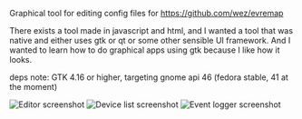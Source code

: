 Graphical tool for editing config files for https://github.com/wez/evremap

There exists a tool made in javascript and html, and I wanted a tool that was native and either uses gtk or qt or some other sensible UI framework. And I wanted to learn how to do graphical apps using gtk because I like how it looks.

deps note: GTK 4.16 or higher, targeting gnome api 46 (fedora stable, 41 at the moment)

![Editor screenshot](https://github.com/user-attachments/assets/b413057e-e4bb-415b-a9c2-025bbff06d02)
![Device list screenshot](https://github.com/user-attachments/assets/9894d07f-922f-42b0-a49d-d009bccd0244)
![Event logger screenshot](https://github.com/user-attachments/assets/0fd7b09d-6d61-4f23-91a7-1bf42adba9c9)
